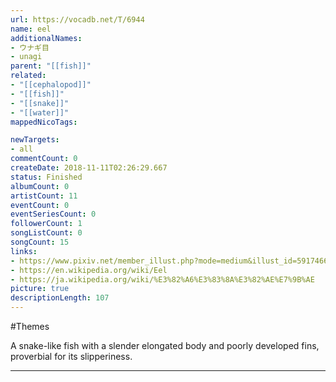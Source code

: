 ```yaml
---
url: https://vocadb.net/T/6944
name: eel
additionalNames: 
- ウナギ目
- unagi
parent: "[[fish]]"
related:
- "[[cephalopod]]"
- "[[fish]]"
- "[[snake]]"
- "[[water]]"
mappedNicoTags:

newTargets:
- all
commentCount: 0
createDate: 2018-11-11T02:26:29.667
status: Finished
albumCount: 0
artistCount: 11
eventCount: 0
eventSeriesCount: 0
followerCount: 1
songListCount: 0
songCount: 15
links: 
- https://www.pixiv.net/member_illust.php?mode=medium&illust_id=59174660
- https://en.wikipedia.org/wiki/Eel
- https://ja.wikipedia.org/wiki/%E3%82%A6%E3%83%8A%E3%82%AE%E7%9B%AE
picture: true
descriptionLength: 107
---
```


#Themes

A snake-like fish with a slender elongated body and poorly developed fins, proverbial for its slipperiness.

---

